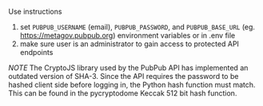 Use instructions

1. set `PUBPUB_USERNAME` (email), `PUBPUB_PASSWORD`, and `PUBPUB_BASE_URL` (eg. https://metagov.pubpub.org) environment variables or in .env file
2. make sure user is an administrator to gain access to protected API endpoints

*NOTE* The CryptoJS library used by the PubPub API has implemented an outdated version of SHA-3. Since the API requires the password to be hashed client side before logging in, the Python hash function must match. This can be found in the pycryptodome Keccak 512 bit hash function.